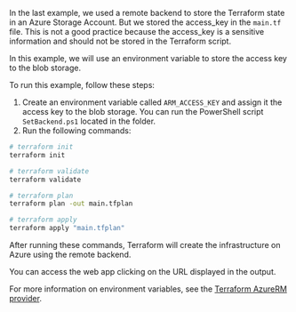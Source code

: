 In the last example, we used a remote backend to store the Terraform state in an Azure Storage Account. But we stored the access_key in the `main.tf` file. This is not a good practice because the access_key is a sensitive information and should not be stored in the Terraform script.

In this example, we will use an environment variable to store the access key to the blob storage.

To run this example, follow these steps:

1. Create an environment variable called `ARM_ACCESS_KEY` and assign it the access key to the blob storage. You can run the PowerShell script `SetBackend.ps1` located in the folder.
2. Run the following commands:

```bash
# terraform init
terraform init

# terraform validate
terraform validate

# terraform plan
terraform plan -out main.tfplan

# terraform apply
terraform apply "main.tfplan"
```

After running these commands, Terraform will create the infrastructure on Azure using the remote backend.

You can access the web app clicking on the URL displayed in the output.

For more information on environment variables, see the [Terraform AzureRM provider](https://developer.hashicorp.com/terraform/language/backend/azurerm).